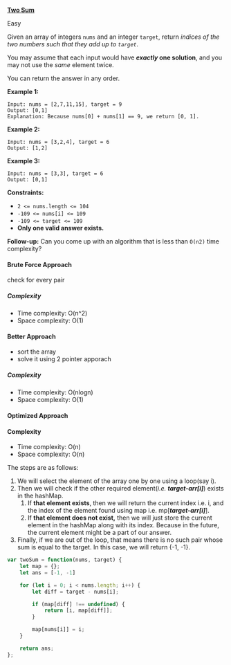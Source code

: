 [**Two Sum**](https://leetcode.com/problems/two-sum/)

Easy


Given an array of integers `nums` and an integer `target`, return _indices of the two numbers such that they add up to `target`_.

You may assume that each input would have **_exactly_ one solution**, and you may not use the _same_ element twice.

You can return the answer in any order.

**Example 1:**

```
Input: nums = [2,7,11,15], target = 9
Output: [0,1]
Explanation: Because nums[0] + nums[1] == 9, we return [0, 1].
```

**Example 2:**

```
Input: nums = [3,2,4], target = 6
Output: [1,2]
```

**Example 3:**

```
Input: nums = [3,3], target = 6
Output: [0,1]
```

**Constraints:**

- `2 <= nums.length <= 104`
- `-109 <= nums[i] <= 109`
- `-109 <= target <= 109`
- **Only one valid answer exists.**

**Follow-up:** Can you come up with an algorithm that is less than `O(n2)` time complexity?


#### Brute Force Approach

check for every pair

##### Complexity

- Time complexity: O(n^2)
- Space complexity: O(1)

#### Better Approach

- sort the array
- solve it using 2 pointer apporach

##### Complexity

- Time complexity: O(nlogn)
- Space complexity: O(1)

#### Optimized Approach

#### Complexity

- Time complexity: O(n)
- Space complexity: O(n)
    
The steps are as follows:

1. We will select the element of the array one by one using a loop(say i).
2. Then we will check if the other required element(_i.e._ **_target-arr[i]_**) exists in the hashMap.
    1. If **that element exists**, then we will return the current index i.e. i, and the index of the element found using map i.e. mp[**_target-arr[i]_**].
    2. If **that element does not exist,** then we will just store the current element in the hashMap along with its index. Because in the future, the current element might be a part of our answer.
3. Finally, if we are out of the loop, that means there is no such pair whose sum is equal to the target. In this case, we will return {-1, -1}.

```javascript
var twoSum = function(nums, target) {
    let map = {};
    let ans = [-1, -1]

    for (let i = 0; i < nums.length; i++) {
        let diff = target - nums[i];

        if (map[diff] !== undefined) {
            return [i, map[diff]];
        }

        map[nums[i]] = i;
    }

    return ans;
};
```